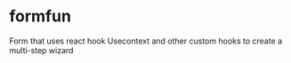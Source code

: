 # formfun

Form that uses react hook Usecontext and other custom hooks to create a multi-step wizard
